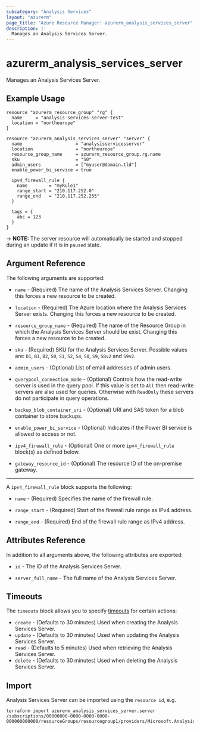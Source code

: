 ```yaml
---
subcategory: "Analysis Services"
layout: "azurerm"
page_title: "Azure Resource Manager: azurerm_analysis_services_server"
description: |-
  Manages an Analysis Services Server.
---
```


# azurerm_analysis_services_server

Manages an Analysis Services Server.

## Example Usage

```hcl
resource "azurerm_resource_group" "rg" {
  name     = "analysis-services-server-test"
  location = "northeurope"
}

resource "azurerm_analysis_services_server" "server" {
  name                    = "analysisservicesserver"
  location                = "northeurope"
  resource_group_name     = azurerm_resource_group.rg.name
  sku                     = "S0"
  admin_users             = ["myuser@domain.tld"]
  enable_power_bi_service = true

  ipv4_firewall_rule {
    name        = "myRule1"
    range_start = "210.117.252.0"
    range_end   = "210.117.252.255"
  }

  tags = {
    abc = 123
  }
}
```

-> **NOTE:** The server resource will automatically be started and stopped during an update if it is in `paused` state.

## Argument Reference

The following arguments are supported:

* `name` - (Required) The name of the Analysis Services Server. Changing this forces a new resource to be created.

* `location` - (Required) The Azure location where the Analysis Services Server exists. Changing this forces a new resource to be created.

* `resource_group_name` - (Required) The name of the Resource Group in which the Analysis Services Server should be exist. Changing this forces a new resource to be created.

* `sku` - (Required) SKU for the Analysis Services Server. Possible values are: `D1`, `B1`, `B2`, `S0`, `S1`, `S2`, `S4`, `S8`, `S9`, `S8v2` and `S9v2`.

* `admin_users` - (Optional) List of email addresses of admin users.

* `querypool_connection_mode` - (Optional) Controls how the read-write server is used in the query pool. If this value is set to `All` then read-write servers are also used for queries. Otherwise with `ReadOnly` these servers do not participate in query operations.

* `backup_blob_container_uri` - (Optional) URI and SAS token for a blob container to store backups.

* `enable_power_bi_service` - (Optional) Indicates if the Power BI service is allowed to access or not.

* `ipv4_firewall_rule` - (Optional) One or more `ipv4_firewall_rule` block(s) as defined below.

* `gateway_resource_id` - (Optional) The resource ID of the on-premise gateway.

---

A `ipv4_firewall_rule` block supports the following:

* `name` - (Required) Specifies the name of the firewall rule.

* `range_start` - (Required) Start of the firewall rule range as IPv4 address.

* `range_end` - (Required) End of the firewall rule range as IPv4 address.


## Attributes Reference

In addition to all arguments above, the following attributes are exported:

* `id` - The ID of the Analysis Services Server.

* `server_full_name` - The full name of the Analysis Services Server.

## Timeouts

The `timeouts` block allows you to specify [timeouts](https://www.terraform.io/docs/configuration/resources.html#timeouts) for certain actions:

* `create` - (Defaults to 30 minutes) Used when creating the Analysis Services Server.
* `update` - (Defaults to 30 minutes) Used when updating the Analysis Services Server.
* `read` - (Defaults to 5 minutes) Used when retrieving the Analysis Services Server.
* `delete` - (Defaults to 30 minutes) Used when deleting the Analysis Services Server.

## Import

Analysis Services Server can be imported using the `resource id`, e.g.

```shell
terraform import azurerm_analysis_services_server.server /subscriptions/00000000-0000-0000-0000-000000000000/resourceGroups/resourcegroup1/providers/Microsoft.AnalysisServices/servers/server1
```
